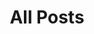 ---
layout: post-index
permalink: /posts/
title: All Posts
image:
  feature: journal.jpg
tagline: A List of Posts
tags: [blog]
---